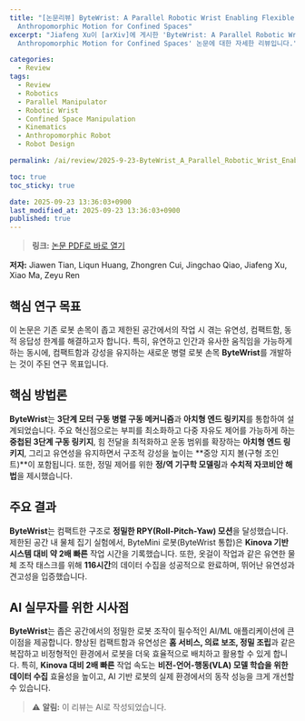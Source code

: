 ```yaml
---
title: "[논문리뷰] ByteWrist: A Parallel Robotic Wrist Enabling Flexible and
  Anthropomorphic Motion for Confined Spaces"
excerpt: "Jiafeng Xu이 [arXiv]에 게시한 'ByteWrist: A Parallel Robotic Wrist Enabling Flexible and
  Anthropomorphic Motion for Confined Spaces' 논문에 대한 자세한 리뷰입니다."

categories:
  - Review
tags:
  - Review
  - Robotics
  - Parallel Manipulator
  - Robotic Wrist
  - Confined Space Manipulation
  - Kinematics
  - Anthropomorphic Robot
  - Robot Design

permalink: /ai/review/2025-9-23-ByteWrist_A_Parallel_Robotic_Wrist_Enabling_Flexible_and_Anthropomorphic_Motion_for_Confined_Spaces/

toc: true
toc_sticky: true

date: 2025-09-23 13:36:03+0900
last_modified_at: 2025-09-23 13:36:03+0900
published: true
---
```

> **링크:** [논문 PDF로 바로 열기](https://arxiv.org/abs/2509.18084)

**저자:** Jiawen Tian, Liqun Huang, Zhongren Cui, Jingchao Qiao, Jiafeng Xu, Xiao Ma, Zeyu Ren



## 핵심 연구 목표
이 논문은 기존 로봇 손목이 좁고 제한된 공간에서의 작업 시 겪는 유연성, 컴팩트함, 동적 응답성 한계를 해결하고자 합니다. 특히, 유연하고 인간과 유사한 움직임을 가능하게 하는 동시에, 컴팩트함과 강성을 유지하는 새로운 병렬 로봇 손목 **ByteWrist**를 개발하는 것이 주된 연구 목표입니다.

## 핵심 방법론
**ByteWrist**는 **3단계 모터 구동 병렬 구동 메커니즘**과 **아치형 엔드 링키지**를 통합하여 설계되었습니다. 주요 혁신점으로는 부피를 최소화하고 다중 자유도 제어를 가능하게 하는 **중첩된 3단계 구동 링키지**, 힘 전달을 최적화하고 운동 범위를 확장하는 **아치형 엔드 링키지**, 그리고 유연성을 유지하면서 구조적 강성을 높이는 **중앙 지지 볼(구형 조인트)**이 포함됩니다. 또한, 정밀 제어를 위한 **정/역 기구학 모델링**과 **수치적 자코비안 해법**을 제시했습니다.

## 주요 결과
**ByteWrist**는 컴팩트한 구조로 **정밀한 RPY(Roll-Pitch-Yaw) 모션**을 달성했습니다. 제한된 공간 내 물체 집기 실험에서, ByteMini 로봇(ByteWrist 통합)은 **Kinova 기반 시스템 대비 약 2배 빠른** 작업 시간을 기록했습니다. 또한, 옷걸이 작업과 같은 유연한 물체 조작 태스크를 위해 **116시간**의 데이터 수집을 성공적으로 완료하며, 뛰어난 유연성과 견고성을 입증했습니다.

## AI 실무자를 위한 시사점
**ByteWrist**는 좁은 공간에서의 정밀한 로봇 조작이 필수적인 AI/ML 애플리케이션에 큰 이점을 제공합니다. 향상된 컴팩트함과 유연성은 **홈 서비스, 의료 보조, 정밀 조립**과 같은 복잡하고 비정형적인 환경에서 로봇을 더욱 효율적으로 배치하고 활용할 수 있게 합니다. 특히, **Kinova 대비 2배 빠른** 작업 속도는 **비전-언어-행동(VLA) 모델 학습을 위한 데이터 수집** 효율성을 높이고, AI 기반 로봇의 실제 환경에서의 동작 성능을 크게 개선할 수 있습니다.

> ⚠️ **알림:** 이 리뷰는 AI로 작성되었습니다.